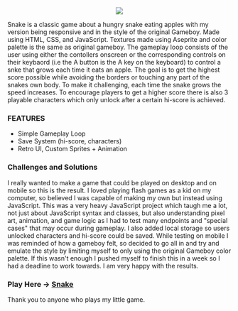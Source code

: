 <div align="center">
 <img src="https://github.com/user-attachments/assets/c380d5b5-dd21-4d5c-84bf-1bb8c998279b">
</div>

<p>
Snake is a classic game about a hungry snake eating apples with my version being responsive and in the style of the original Gameboy. Made using HTML, CSS, and JavaScript. Textures made using Aseprite and color palette is the same as original gameboy. The gameplay loop consists of the user using either the contollers onscreen or the corresponding controls on their keybaord (i.e the A button is the A key on the keyboard) to control a snke that grows each time it eats an apple. The goal is to get the highest score possible while avoiding the borders or touching any part of the snakes own body. To make it challenging, each time the snake grows the speed increases. To encourage players to get a higher score there is also 3 playable characters which only unlock after a certain hi-score is achieved. 
</p>
 
 ### FEATURES
 - Simple Gameplay Loop 
 - Save System (hi-score, characters)
 - Retro UI, Custom Sprites + Animation

### Challenges and Solutions
I really wanted to make a game that could be played on desktop and on mobile so this is the result. I loved playing flash games as a kid on my computer, so believed I was capable of making my own but instead using JavaScript. This was a very heavy JavaScript project which taugh me a lot, not just about JavaScript syntax and classes, but also understanding pixel art, animation, and game logic as I had to test many endpoints and "special cases" that may occur during gameplay. I also added local storage so users unlocked characters and hi-score could be saved. While testing on mobile I was reminded of how a gameboy felt, so decided to go all in and try and emulate the style by limiting myself to only using the original Gameboy color palette. If this wasn't enough I pushed myself to finish this in a week so I had a deadline to work towards. I am very happy with the results.

### Play Here -> [Snake](https://ericpaulin.github.io/snake-game/)
Thank you to anyone who plays my little game.

